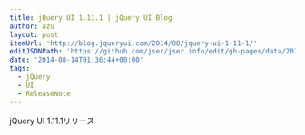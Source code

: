 ```yaml
---
title: jQuery UI 1.11.1 | jQuery UI Blog
author: azu
layout: post
itemUrl: 'http://blog.jqueryui.com/2014/08/jquery-ui-1-11-1/'
editJSONPath: 'https://github.com/jser/jser.info/edit/gh-pages/data/2014/08/index.json'
date: '2014-08-14T01:36:44+00:00'
tags:
  - jQuery
  - UI
  - ReleaseNote
---
```

jQuery UI 1.11.1リリース

